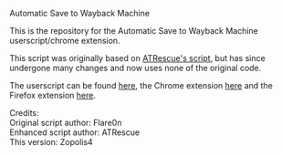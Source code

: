 Automatic Save to Wayback Machine

This is the repository for the Automatic Save to Wayback Machine userscript/chrome extension.

This script was originally based on [ATRescue's script](https://archiveteam.org/index.php?title=User:ATrescue/AutoWB.js), but has since undergone many changes and now uses none of the original code.

The userscript can be found [here](https://greasyfork.org/en/scripts/426028-automatic-save-to-wayback-machine), the Chrome extension [here](https://chrome.google.com/webstore/detail/autosave-to-wayback-machi/defmcmdgnplidnoilmeleeglnmjkalnk) and the Firefox extension [here](https://addons.mozilla.org/en-GB/firefox/addon/autosave-to-wayback-machine/).

Credits:</br>Original script author: Flare0n</br>
Enhanced script author: ATRescue</br>This version: Zopolis4
